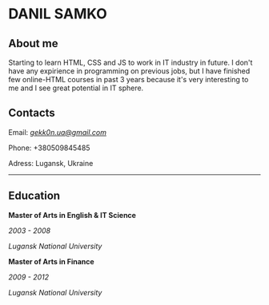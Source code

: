 # DANIL SAMKO

## About me
Starting to learn HTML, CSS and JS to work in IT industry in future. I don't have any expirience in programming on previous jobs, but I have finished few online-HTML courses in past 3 years because it's very interesting to me and I see great potential in IT sphere. 





## Contacts
Email: *gekk0n.ua@gmail.com*

Phone: +380509845485

Adress: Lugansk, Ukraine
***

## Education

**Master of Arts in English & IT Science**

*2003 - 2008*

*Lugansk National University*


**Master of Arts in Finance**

*2009 - 2012*

*Lugansk National University*




